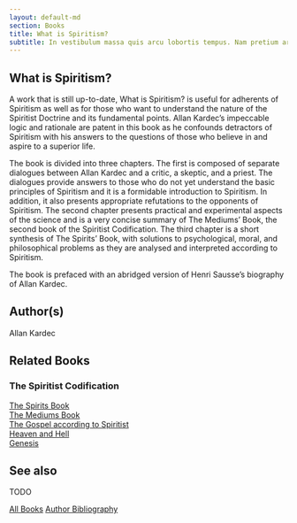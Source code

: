 ```yaml
---
layout: default-md
section: Books
title: What is Spiritism?
subtitle: In vestibulum massa quis arcu lobortis tempus. Nam pretium arcu in odio vulputate luctus.
---
```


## What is Spiritism?

A work that is still up-to-date, What is Spiritism? is useful for adherents of Spiritism as well as for those who want to understand the nature of the Spiritist Doctrine and its fundamental points. Allan Kardec’s impeccable logic and rationale are patent in this book as he confounds detractors of Spiritism with his answers to the questions of those who believe in and aspire to a superior life.

The book is divided into three chapters. The first is composed of separate dialogues between Allan Kardec and a critic, a skeptic, and a priest. The dialogues provide answers to those who do not yet understand the basic principles of Spiritism and it is a formidable introduction to Spiritism. In addition, it also presents appropriate refutations to the opponents of Spiritism. The second chapter presents practical and experimental aspects of the science and is a very concise summary of The Mediums’ Book, the second book of the Spiritist Codification. The third chapter is a short synthesis of The Spirits’ Book, with solutions to psychological, moral, and philosophical problems as they are analysed and interpreted according to Spiritism.

The book is prefaced with an abridged version of Henri Sausse’s biography of Allan Kardec.
 

## Author(s)
Allan Kardec

## Related Books

### The Spiritist Codification
[The Spirits Book](../spirits-book)  
[The Mediums Book](../mediums-book)  
[The Gospel according to Spiritist](../gospel-according-spiritism)  
[Heaven and Hell](../heaven-and-hell)  
[Genesis](../genesis)  

## See also
TODO


<a href="/books" class="button special">All Books</a>
<a href="/books/allan-kardec" class="button">Author Bibliography</a>

